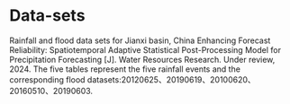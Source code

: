 # Data-sets
Rainfall and flood data sets for Jianxi basin, China
Enhancing Forecast Reliability: Spatiotemporal Adaptive Statistical Post-Processing Model for Precipitation Forecasting [J]. Water Resources Research. Under review, 2024.
The five tables represent the five rainfall events and the corresponding flood datasets:20120625、20190619、20100620、20160510、20190603.
